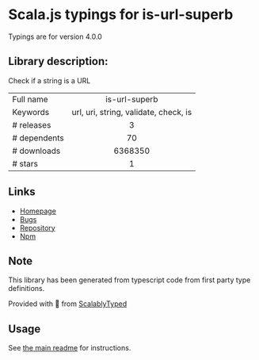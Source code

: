 
# Scala.js typings for is-url-superb

Typings are for version 4.0.0

## Library description:
Check if a string is a URL

|                    |                 |
| ------------------ | :-------------: |
| Full name          | is-url-superb |
| Keywords           | url, uri, string, validate, check, is |
| # releases         | 3 |
| # dependents       | 70 |
| # downloads        | 6368350 |
| # stars            | 1 |

## Links
- [Homepage](https://github.com/sindresorhus/is-url-superb#readme)
- [Bugs](https://github.com/sindresorhus/is-url-superb/issues)
- [Repository](https://github.com/sindresorhus/is-url-superb)
- [Npm](https://www.npmjs.com/package/is-url-superb)
    


## Note
This library has been generated from typescript code from first party type definitions.

Provided with :purple_heart: from [ScalablyTyped](https://github.com/oyvindberg/ScalablyTyped)

## Usage
See [the main readme](../../readme.md) for instructions.



